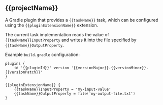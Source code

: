 ## {{projectName}} ##

A Gradle plugin that provides a `{{taskName}}` task, which can be configured using the `{{pluginExtensionName}}` extension.

The current task implementation reads the value of `{{taskName}}InputProperty` and writes it into the file specified by `{{taskName}}OutputProperty`.

Example `build.gradle` configuration:

```
plugins {
    id '{{pluginId}}' version '{{versionMajor}}.{{versionMinor}}.{{versionPatch}}'
}

{{pluginExtensionName}} {
    {{taskName}}InputProperty = 'my-input-value'
    {{taskName}}OutputProperty = file('my-output-file.txt')
}
```
